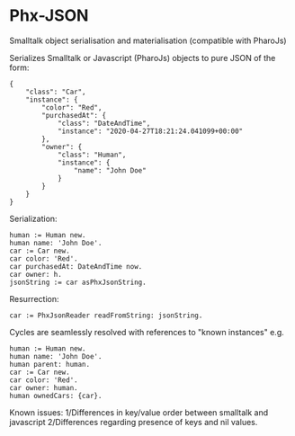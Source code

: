 # Phx-JSON
Smalltalk object serialisation and materialisation (compatible with PharoJs)

Serializes Smalltalk or Javascript (PharoJs) objects to pure JSON of the form:
```
{
	"class": "Car",
	"instance": {
		"color": "Red",
		"purchasedAt": {
			"class": "DateAndTime",
			"instance": "2020-04-27T18:21:24.041099+00:00"
		},
		"owner": {
			"class": "Human",
			"instance": {
				"name": "John Doe"
			}
		}
	}
}
```

Serialization:
```
human := Human new.
human name: 'John Doe'.
car := Car new.
car color: 'Red'.
car purchasedAt: DateAndTime now.
car owner: h.
jsonString := car asPhxJsonString.
```

Resurrection:
```
car := PhxJsonReader readFromString: jsonString.
```

Cycles are seamlessly resolved with references to "known instances"
e.g.
```
human := Human new.
human name: 'John Doe'.
human parent: human.
car := Car new.
car color: 'Red'.
car owner: human.
human ownedCars: {car}.
```


Known issues:
1/Differences in key/value order between smalltalk and javascript
2/Differences regarding presence of keys and nil values.
